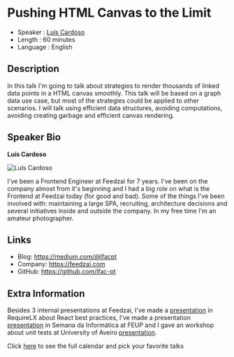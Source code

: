 Pushing HTML Canvas to the Limit
=========================

* Speaker   : [Luís Cardoso](https://pixels.camp/lfac-pt)
* Length    : 60 minutes
* Language  : English

Description
-----------

In this talk I'm going to talk about strategies to render thousands of linked data points in a HTML canvas smoothly. 
This talk will be based on a graph data use case, but most of the strategies could be applied to other scenarios. 
I will talk using efficient data structures, avoiding computations, avoiding creating garbage and efficient canvas rendering.


Speaker Bio
-----------

**Luís Cardoso**

![Luís Cardoso](https://avatars2.githubusercontent.com/u/969146?v=4)

I've been a Frontend Engineer at Feedzai for 7 years. I've been on the company almost from it's beginning and I had a big role on
what is the Frontend at Feedzai today (for good and bad). Some of the things I've been involved with: maintaining a 
large SPA, recruiting, architecture decisions and several initiatives inside and outside the company. 
In my free time I'm an amateur photographer.

Links
-----

* Blog: https://medium.com/@lfacpt
* Company: https://feedzai.com
* GitHub: https://github.com/lfac-pt

Extra Information
-----------------

Besides 3 internal presentations at Feedzai, I've made a [presentation](https://www.youtube.com/watch?v=I3qRD1v2xq4) in RequireLX about React best practices, I've made a presentation [presentation](https://www.linkedin.com/feed/update/urn:li:activity:6469204893960847360) in Semana da Informática at FEUP and I gave an workshop about unit tests at University of Aveiro [presentation](https://www.linkedin.com/feed/update/urn:li:activity:6475734652232491008).

Click [here][1] to see the full calendar and pick your favorite talks

[1]: https://pixels.camp/schedule/
